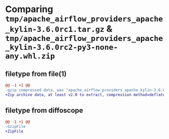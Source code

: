 # Comparing `tmp/apache_airflow_providers_apache_kylin-3.6.0rc1.tar.gz` & `tmp/apache_airflow_providers_apache_kylin-3.6.0rc2-py3-none-any.whl.zip`

## filetype from file(1)

```diff
@@ -1 +1 @@
-gzip compressed data, was "apache_airflow_providers_apache_kylin-3.6.0rc1.tar", last modified: Mon Jan 22 08:25:31 2024, max compression
+Zip archive data, at least v2.0 to extract, compression method=deflate
```

## filetype from diffoscope

```diff
@@ -1 +1 @@
-GzipFile
+ZipFile
```

